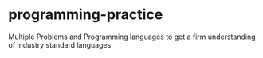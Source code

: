 # programming-practice
Multiple Problems and Programming languages to get a firm understanding of industry standard languages
